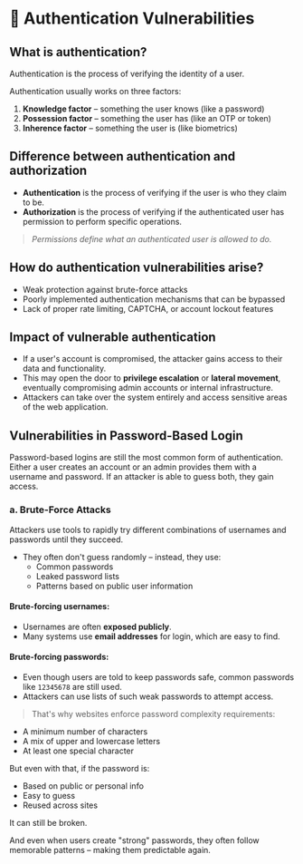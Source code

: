 # 🔐 Authentication Vulnerabilities


## What is authentication?

Authentication is the process of verifying the identity of a user.

Authentication usually works on three factors:
1. **Knowledge factor** – something the user knows (like a password)
2. **Possession factor** – something the user has (like an OTP or token)
3. **Inherence factor** – something the user is (like biometrics)


## Difference between authentication and authorization

- **Authentication** is the process of verifying if the user is who they claim to be.
- **Authorization** is the process of verifying if the authenticated user has permission to perform specific operations.

> _Permissions define what an authenticated user is allowed to do._


## How do authentication vulnerabilities arise?

- Weak protection against brute-force attacks
- Poorly implemented authentication mechanisms that can be bypassed
- Lack of proper rate limiting, CAPTCHA, or account lockout features


## Impact of vulnerable authentication

- If a user's account is compromised, the attacker gains access to their data and functionality.
- This may open the door to **privilege escalation** or **lateral movement**, eventually compromising admin accounts or internal infrastructure.
- Attackers can take over the system entirely and access sensitive areas of the web application.


## Vulnerabilities in Password-Based Login

Password-based logins are still the most common form of authentication. Either a user creates an account or an admin provides them with a username and password. If an attacker is able to guess both, they gain access.

### a. Brute-Force Attacks

Attackers use tools to rapidly try different combinations of usernames and passwords until they succeed.

- They often don't guess randomly – instead, they use:
  - Common passwords
  - Leaked password lists
  - Patterns based on public user information

#### Brute-forcing usernames:
- Usernames are often **exposed publicly**.
- Many systems use **email addresses** for login, which are easy to find.

#### Brute-forcing passwords:
- Even though users are told to keep passwords safe, common passwords like `12345678` are still used.
- Attackers can use lists of such weak passwords to attempt access.

> That's why websites enforce password complexity requirements:
- A minimum number of characters
- A mix of upper and lowercase letters
- At least one special character

But even with that, if the password is:
- Based on public or personal info
- Easy to guess
- Reused across sites

It can still be broken.

And even when users create "strong" passwords, they often follow memorable patterns – making them predictable again.
